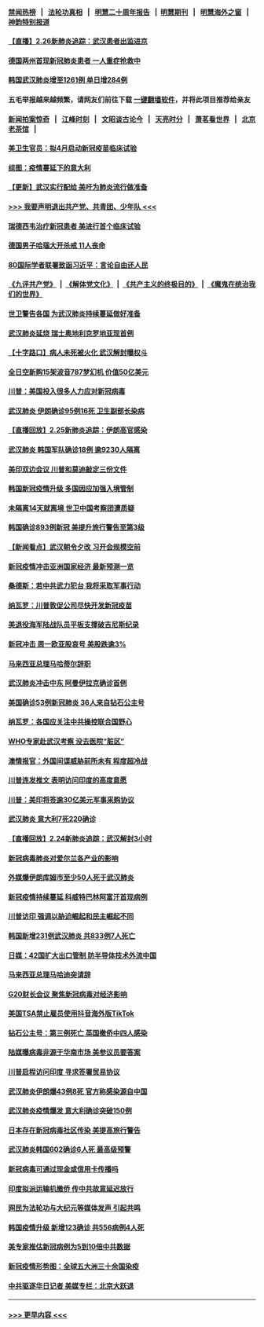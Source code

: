 #### [禁闻热榜](热点新闻.md?=0)  &nbsp;&nbsp;|&nbsp;&nbsp; [法轮功真相](https://github.com/gfw-breaker/truth/blob/master/README.md?=0) &nbsp;&nbsp;|&nbsp;&nbsp; [明慧二十周年报告](https://github.com/gfw-breaker/mh-reports/blob/master/README.md?=0) &nbsp;&nbsp;|&nbsp;&nbsp;[明慧期刊](https://github.com/gfw-breaker/mh-qikan) &nbsp;&nbsp;|&nbsp;&nbsp; [明慧海外之窗](https://github.com/gfw-breaker/mh-news/blob/master/README.md?=0) &nbsp;&nbsp;|&nbsp;&nbsp; [神韵特别报道](https://github.com/gfw-breaker/mh-news/blob/master/shenyun.md?=0)
#### [【直播】2.26新肺炎追踪：武汉患者出监进京](../pages/nsc418/n11897551.md?t=02262231) 
#### [德国两州首现新冠肺炎患者 一人重症抢救中](../pages/nsc418/n11897548.md?t=02262231) 
#### [韩国武汉肺炎增至1261例 单日增284例](../pages/nsc418/n11897376.md?t=02262231) 
#### 五毛举报越来越频繁，请网友们前往下载 [一键翻墙软件](https://github.com/gfw-breaker/ssr-accounts)，并将此项目推荐给亲友
#### [新闻拍案惊奇](https://github.com/gfw-breaker/banned-news/blob/master/pages/link4.md) &nbsp;&nbsp;|&nbsp;&nbsp; [江峰时刻](https://github.com/gfw-breaker/banned-news/blob/master/pages/link4.md) &nbsp;&nbsp;|&nbsp;&nbsp; [文昭谈古论今](https://github.com/gfw-breaker/banned-news/blob/master/pages/link4.md) &nbsp;&nbsp;|&nbsp;&nbsp; [天亮时分](https://github.com/gfw-breaker/banned-news/blob/master/pages/link4.md) &nbsp;&nbsp;|&nbsp;&nbsp; [萧茗看世界](https://github.com/gfw-breaker/banned-news/blob/master/pages/link4.md) &nbsp;&nbsp;|&nbsp;&nbsp; [北京老茶馆](https://github.com/gfw-breaker/banned-news/blob/master/pages/link4.md) &nbsp;&nbsp;|&nbsp;&nbsp; 
#### [美卫生官员：拟4月启动新冠疫苗临床试验](../pages/nsc418/n11896357.md?t=02262231) 
#### [组图：疫情蔓延下的意大利](../pages/nsc418/n11894159.md?t=02262231) 
#### [【更新】武汉实行配给 美吁为肺炎流行做准备](../pages/nsc418/n11890652.md?t=02262231) 
#### [>>> 我要声明退出共产党、共青团、少年队 <<<](https://github.com/begood0513/goodnews/blob/master/quit/letter.md) 
#### [瑞德西韦治疗新冠患者 美进行首个临床试验](../pages/nsc418/n11895845.md?t=02262231) 
#### [德国男子哈瑙大开杀戒 11人丧命](../pages/nsc418/n11895317.md?t=02262231) 
#### [80国际学者联署致函习近平：言论自由还人民](../pages/nsc418/n11895601.md?t=02262231) 
#### [《九评共产党》](https://github.com/begood0513/9ping.md/blob/master/README.md) &nbsp;|&nbsp; [《解体党文化》](../../../../jtdwh.md/blob/master/README.md)  &nbsp;|&nbsp; [《共产主义的终极目的》](../../../../gczydzjmd.md/blob/master/README.md) &nbsp;|&nbsp; [《魔鬼在统治我们的世界》](../../../../mgztzwmdsj.md/blob/master/README.md) 
#### [世卫警告各国 为武汉肺炎持续蔓延做好准备](../pages/nsc418/n11895336.md?t=02262231) 
#### [武汉肺炎延烧 瑞士奥地利克罗地亚现首例](../pages/nsc418/n11895444.md?t=02262231) 
#### [【十字路口】病人未死被火化 武汉解封曝权斗](../pages/nsc418/n11893784.md?t=02262231) 
#### [全日空新购15架波音787梦幻机 价值50亿美元](../pages/nsc418/n11895154.md?t=02262231) 
#### [川普：美国投入很多人力应对新冠病毒](../pages/nsc418/n11894977.md?t=02262231) 
#### [武汉肺炎 伊朗确诊95例16死 卫生副部长染病](../pages/nsc418/n11894906.md?t=02262231) 
#### [【直播回放】2.25新肺炎追踪：伊朗高官感染](../pages/nsc418/n11894749.md?t=02262231) 
#### [武汉肺炎 韩国军队确诊18例 逾9230人隔离](../pages/nsc418/n11894703.md?t=02262231) 
#### [美印双边会议 川普和莫迪敲定三份文件](../pages/nsc418/n11894247.md?t=02262231) 
#### [韩国新冠疫情升级 多国因应加强入境管制](../pages/nsc418/n11894334.md?t=02262231) 
#### [未隔离14天就离境 世卫中国考察团遭质疑](../pages/nsc418/n11893756.md?t=02262231) 
#### [韩国确诊893例新冠 美提升旅行警告至第3级](../pages/nsc418/n11893662.md?t=02262231) 
#### [【新闻看点】武汉朝令夕改 习开会规模空前](../pages/nsc418/n11892858.md?t=02262231) 
#### [新冠疫情冲击亚洲国家经济 最新预测一览](../pages/nsc418/n11893339.md?t=02262231) 
#### [桑德斯：若中共武力犯台 我将采取军事行动](../pages/nsc418/n11893282.md?t=02262231) 
#### [纳瓦罗：川普敦促公司尽快开发新冠疫苗](../pages/nsc418/n11893211.md?t=02262231) 
#### [美退役海军陆战队员平板支撑破吉尼斯纪录](../pages/nsc418/n11893022.md?t=02262231) 
#### [新冠冲击 周一欧亚股哀号 美股跌逾3%](../pages/nsc418/n11892648.md?t=02262231) 
#### [马来西亚总理马哈蒂尔辞职](../pages/nsc418/n11892792.md?t=02262231) 
#### [武汉肺炎冲击中东 阿曼伊拉克确诊首例](../pages/nsc418/n11892871.md?t=02262231) 
#### [美国确诊53例新冠肺炎 36人来自钻石公主号](../pages/nsc418/n11892877.md?t=02262231) 
#### [纳瓦罗：各国应关注中共操控联合国野心](../pages/nsc418/n11892856.md?t=02262231) 
#### [WHO专家赴武汉考察 没去医院“脏区”](../pages/nsc418/n11892736.md?t=02262231) 
#### [澳情报官：外国间谍威胁前所未有 程度超冷战](../pages/nsc418/n11892672.md?t=02262231) 
#### [川普连发推文 表明访问印度的高度意愿](../pages/nsc418/n11891927.md?t=02262231) 
#### [川普：美印将签逾30亿美元军事采购协议](../pages/nsc418/n11892494.md?t=02262231) 
#### [武汉肺炎 意大利7死220确诊](../pages/nsc418/n11892166.md?t=02262231) 
#### [【直播回放】2.24新肺炎追踪：武汉解封3小时](../pages/nsc418/n11892242.md?t=02262231) 
#### [新冠病毒肺炎对爱尔兰各产业的影响](../pages/nsc418/n11892328.md?t=02262231) 
#### [外媒爆伊朗库姆市至少50人死于武汉肺炎](../pages/nsc418/n11891996.md?t=02262231) 
#### [新冠疫情持续蔓延 科威特巴林阿富汗首现病例](../pages/nsc418/n11892052.md?t=02262231) 
#### [川普访印 强调以胁迫崛起和民主崛起不同](../pages/nsc418/n11891855.md?t=02262231) 
#### [韩国新增231例武汉肺炎 共833例7人死亡](../pages/nsc418/n11891919.md?t=02262231) 
#### [日媒：42国扩大出口管制 防半导体技术外流中国](../pages/nsc418/n11891730.md?t=02262231) 
#### [马来西亚总理马哈迪突请辞](../pages/nsc418/n11891521.md?t=02262231) 
#### [G20财长会议 聚焦新冠病毒对经济影响](../pages/nsc418/n11890400.md?t=02262231) 
#### [美国TSA禁止雇员使用抖音海外版TikTok](../pages/nsc418/n11890500.md?t=02262231) 
#### [钻石公主号：第三例死亡 英国撤侨中四人感染](../pages/nsc418/n11890293.md?t=02262231) 
#### [陆媒曝病毒非源于华南市场 美参议员要答案](../pages/nsc418/n11890306.md?t=02262231) 
#### [川普启程访问印度 寻求签署贸易协议](../pages/nsc418/n11890275.md?t=02262231) 
#### [武汉肺炎伊朗爆43例8死 官方称感染源自中国](../pages/nsc418/n11890128.md?t=02262231) 
#### [武汉肺炎疫情爆发 意大利确诊突破150例](../pages/nsc418/n11889926.md?t=02262231) 
#### [日本存在新冠病毒社区传染 美提高旅行警告](../pages/nsc418/n11889917.md?t=02262231) 
#### [武汉肺炎韩国602确诊6人死 最高级预警](../pages/nsc418/n11889715.md?t=02262231) 
#### [新冠病毒可通过现金或信用卡传播吗](../pages/nsc418/n11886629.md?t=02262231) 
#### [印度拟派运输机撤侨 传中共故意延迟放行](../pages/nsc418/n11889362.md?t=02262231) 
#### [网民为法轮功与大纪元等媒体发声 引起共鸣](../pages/nsc418/n11889143.md?t=02262231) 
#### [韩国疫情升级 新增123确诊 共556病例4人死](../pages/nsc418/n11888882.md?t=02262231) 
#### [美专家推估新冠病例为5到10倍中共数据](../pages/nsc418/n11884404.md?t=02262231) 
#### [新冠疫情形势图：全球五大洲三十余国染疫](../pages/nsc418/n11888454.md?t=02262231) 
#### [中共驱逐华日记者 美媒专栏：北京大跃退](../pages/nsc418/n11888453.md?t=02262231) 

----
#### [ >>> 更早内容 <<< ](../indexes/nsc418-earlier.md)
